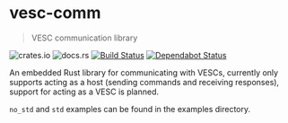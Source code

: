 # vesc-comm
> VESC communication library

![crates.io](https://img.shields.io/crates/v/vesc-comm.svg)
![docs.rs](https://docs.rs/vesc-comm/badge.svg)
[![Build Status](https://travis-ci.org/chocol4te/vesc-comm.svg?branch=master)](https://travis-ci.org/chocol4te/vesc-comm)
[![Dependabot Status](https://api.dependabot.com/badges/status?host=github&repo=chocol4te/vesc-comm)](https://dependabot.com)

An embedded Rust library for communicating with VESCs, currently only supports acting as a host (sending commands and receiving responses), support for acting as a VESC is planned.

`no_std` and `std` examples can be found in the examples directory.
